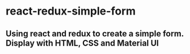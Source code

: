 # react-redux-simple-form

## Using react and redux to create a simple form. Display with HTML, CSS and Material UI
